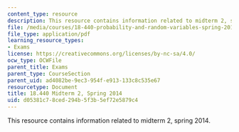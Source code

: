 ```yaml
---
content_type: resource
description: This resource contains information related to midterm 2, spring 2014.
file: /media/courses/18-440-probability-and-random-variables-spring-2014/d05381c78ced294b5f3b5ef72e5879c4_MIT18_440S14_mid2_2014.pdf
file_type: application/pdf
learning_resource_types:
- Exams
license: https://creativecommons.org/licenses/by-nc-sa/4.0/
ocw_type: OCWFile
parent_title: Exams
parent_type: CourseSection
parent_uid: ad4082be-9ec3-954f-e913-133c8c535e67
resourcetype: Document
title: 18.440 Midterm 2, Spring 2014
uid: d05381c7-8ced-294b-5f3b-5ef72e5879c4
---
```

This resource contains information related to midterm 2, spring 2014.